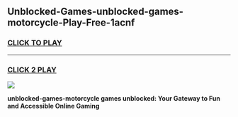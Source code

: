 
## Unblocked-Games-unblocked-games-motorcycle-Play-Free-1acnf
<h3>
<a href="https://premium76.site?title=unblocked-games-motorcycle&ref=23A">CLICK TO PLAY</a></h3>
<hr>

<h3>
<a href="https://premium76.site?title=unblocked-games-motorcycle&ref=23A">CLICK 2 PLAY</a>
  
</h3>

<a href="https://premium76.site?title=unblocked-games-motorcycle&ref=23A"><img src="https://clearcache.store/games.png"></a>


**unblocked-games-motorcycle games unblocked: Your Gateway to Fun and Accessible Online Gaming**
